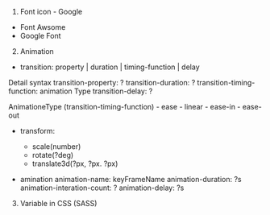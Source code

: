 1. Font icon - Google
- Font Awsome
- Google Font

2. Animation
* transition: property | duration | timing-function | delay

Detail syntax
    transition-property: ?
    transition-duration: ?
    transition-timing-function: animation Type
    transition-delay: ?

AnimationeType (transition-timing-function)
    - ease
    - linear
    - ease-in
    - ease-out

* transform:
    - scale(number)
    - rotate(?deg)
    - translate3d(?px, ?px. ?px)

* amination
    animation-name: keyFrameName
    animation-duration: ?s
    animation-interation-count: ?
    animation-delay: ?s
    
3. Variable in CSS (SASS)

